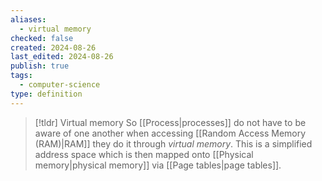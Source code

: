 ```yaml
---
aliases:
  - virtual memory
checked: false
created: 2024-08-26
last_edited: 2024-08-26
publish: true
tags:
  - computer-science
type: definition
---
```

>[!tldr] Virtual memory
> So [[Process|processes]] do not have to be aware of one another when accessing [[Random Access Memory (RAM)|RAM]] they do it through *virtual memory*. This is a simplified address space which is then mapped onto [[Physical memory|physical memory]] via [[Page tables|page tables]].

